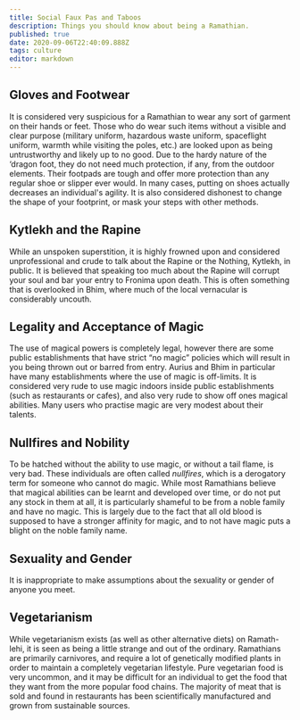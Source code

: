 ```yaml
---
title: Social Faux Pas and Taboos
description: Things you should know about being a Ramathian.
published: true
date: 2020-09-06T22:40:09.888Z
tags: culture
editor: markdown
---
```


## Gloves and Footwear

It is considered very suspicious for a Ramathian to wear any sort of garment on their hands or feet. Those who do wear such items without a visible and clear purpose (military uniform, hazardous waste uniform, spaceflight uniform, warmth while visiting the poles, etc.) are looked upon as being untrustworthy and likely up to no good. Due to the hardy nature of the ‘dragon foot, they do not need much protection, if any, from the outdoor elements. Their footpads are tough and offer more protection than any regular shoe or slipper ever would. In many cases, putting on shoes actually decreases an individual's agility. It is also considered dishonest to change the shape of your footprint, or mask your steps with other methods.

## Kytlekh and the Rapine

While an unspoken superstition, it is highly frowned upon and considered unprofessional and crude to talk about the Rapine or the Nothing, Kytlekh, in public. It is believed that speaking too much about the Rapine will corrupt your soul and bar your entry to Fronima upon death. This is often something that is overlooked in Bhim, where much of the local vernacular is considerably uncouth.

## Legality and Acceptance of Magic

The use of magical powers is completely legal, however there are some public establishments that have strict “no magic” policies which will result in you being thrown out or barred from entry. Aurius and Bhim in particular have many establishments where the use of magic is off-limits. It is considered very rude to use magic indoors inside public establishments (such as restaurants or cafes), and also very rude to show off ones magical abilities. Many users who practise magic are very modest about their talents.

## Nullfires and Nobility

To be hatched without the ability to use magic, or without a tail flame, is very bad. These individuals are often called *nullfires*, which is a derogatory term for someone who cannot do magic. While most Ramathians believe that magical abilities can be learnt and developed over time, or do not put any stock in them at all, it is particularly shameful to be from a noble family and have no magic. This is largely due to the fact that all old blood is supposed to have a stronger affinity for magic, and to not have magic puts a blight on the noble family name.

## Sexuality and Gender

It is inappropriate to make assumptions about the sexuality or gender of anyone you meet.

## Vegetarianism

While vegetarianism exists (as well as other alternative diets) on Ramath-lehi, it is seen as being a little strange and out of the ordinary. Ramathians are primarily carnivores, and require a lot of genetically modified plants in order to maintain a completely vegetarian lifestyle. Pure vegetarian food is very uncommon, and it may be difficult for an individual to get the food that they want from the more popular food chains. The majority of meat that is sold and found in restaurants has been scientifically manufactured and grown from sustainable sources.